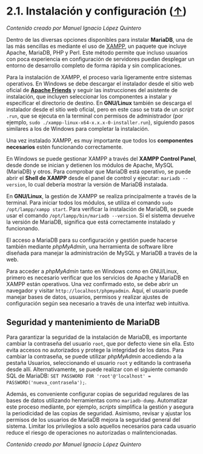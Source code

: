 # 2.1. Instalación y configuración ([↑](README.md))

_Contenido creado por Manuel Ignacio López Quintero_

Dentro de las diversas opciones disponibles para instalar **MariaDB**, una de las más sencillas es mediante el uso de [XAMPP](https://www.apachefriends.org), un paquete que incluye Apache, MariaDB, PHP y Perl. Este método permite que incluso usuarios con poca experiencia en configuración de servidores puedan desplegar un entorno de desarrollo completo de forma rápida y sin complicaciones.

Para la instalación de XAMPP, el proceso varía ligeramente entre sistemas operativos. En Windows se debe descargar el instalador desde el sitio web oficial de **[Apache Friends](https://www.apachefriends.org)** y seguir las instrucciones del asistente de instalación, que incluyen seleccionar los componentes a instalar y especificar el directorio de destino. En **GNU/Linux** también se descarga el instalador desde el sitio web oficial, pero en este caso se trata de un *script* `.run`, que se ejecuta en la terminal con permisos de administrador (por ejemplo, `sudo ./xampp-linux-x64-x.x.x-0-installer.run`), siguiendo pasos similares a los de Windows para completar la instalación.

Una vez instalado XAMPP, es muy importante que todos los **componentes necesarios** estén funcionando correctamente.

En Windows se puede gestionar XAMPP a través del **XAMPP Control Panel**, desde donde se inician y detienen los módulos de Apache, MySQL (MariaDB) y otros. Para comprobar que MariaDB está operativo, se puede abrir el **Shell de XAMPP** desde el panel de control y ejecutar: `mariadb --version`, lo cual debería mostrar la versión de MariaDB instalada.

En **GNU/Linux**, la gestión de XAMPP se realiza principalmente a través de la terminal. Para iniciar todos los módulos, se utiliza el comando `sudo /opt/lampp/xampp start`. Para verificar la instalación de MariaDB, se puede usar el comando `/opt/lampp/bin/mariadb --version`. Si el sistema devuelve la versión de MariaDB, significa que está correctamente instalado y funcionando.

El acceso a MariaDB para su configuración y gestión puede hacerse también mediante _phpMyAdmin_, una herramienta de software libre diseñada para manejar la administración de MySQL y MariaDB a través de la web.

Para acceder a _phpMyAdmin_ tanto en Windows como en GNU/Linux, primero es necesario verificar que los servicios de Apache y MariaDB en XAMPP están operativos. Una vez confirmado esto, se debe abrir un navegador y visitar `http://localhost/phpmyadmin`. Aquí, el usuario puede manejar bases de datos, usuarios, permisos y realizar ajustes de configuración según sea necesario a través de una interfaz web intuitiva.

## Seguridad y mantenimiento de MariaDB

Para garantizar la seguridad de la instalación de MariaDB, es importante cambiar la contraseña del usuario `root`, que por defecto viene sin ella. Esto evita accesos no autorizados y protege la integridad de los datos. Para cambiar la contraseña, se puede utilizar _phpMyAdmin_ accediendo a la pestaña Usuarios, seleccionando el usuario `root` y editando la contraseña desde allí. Alternativamente, se puede realizar con el siguiente comando SQL de MariaDB: `SET PASSWORD FOR 'root'@'localhost' = PASSWORD('nueva_contraseña');`.

Además, es conveniente configurar copias de seguridad regulares de las bases de datos utilizando herramientas como `mariadb-dump`. Automatizar este proceso mediante, por ejemplo, _scripts_ simplifica la gestión y asegura la periodicidad de las copias de seguridad. Asimismo, revisar y ajustar los permisos de los usuarios de MariaDB mejora la seguridad general del sistema. Limitar los privilegios a solo aquellos necesarios para cada usuario reduce el riesgo de operaciones no autorizadas o malintencionadas.

_Contenido creado por Manuel Ignacio López Quintero_
